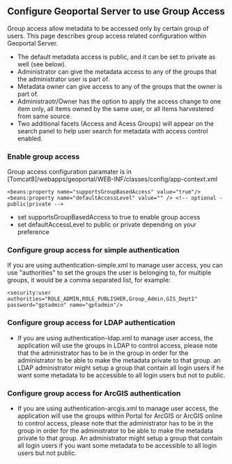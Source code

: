 ## Configure Geoportal Server to use Group Access

 Group access allow metadata to be accessed only by certain group of users. This page describes group access related configuration within Geoportal Server.

 * The default metadata access is public, and it can be set to private as well (see below).
 * Administrator can give the metadata access to any of the groups that the administrator user is part of.
 * Metadata owner can give access to any of the groups that the owner is part of.
 * Administraotr/Owner has the option to apply the access change to one item only, all items owned by the same user, or all items harvestered from same source.
 * Two additional facets (Access and Acess Groups) will appear on the search panel to help user search for metadata with access control enabled.
 

### Enable group access 

Group access configuration paramater is in [Tomcat8]/webapps/geoportal/WEB-INF/classes/config/app-context.xml 

 ```
<beans:property name="supportsGroupBasedAccess" value="true"/>
<beans:property name="defaultAccessLevel" value="" /> <!-- optional - public|private -->
```

 * set supportsGroupBasedAccess to true to enable group access
 * set defaultAccessLevel to public or private depending on your preference
 
### Configure group access for simple authentication 

If you are using authentication-simple.xml to manage user access, you can use "authorities" to set the groups the user is belonging to, for multiple groups, it would be a comma separated list, for example:

 ```
<security:user authorities="ROLE_ADMIN,ROLE_PUBLISHER,Group_Admin,GIS_Dept1" password="gptadmin" name="gptadmin"/>
```

### Configure group access for LDAP authentication 

 * If you are using authentication-ldap.xml to manage user access, the application will use the groups in LDAP to control access, please note that the administrator has to be in the group in order for the administrator to be able to make the metadata private to that group. an LDAP  administrator might setup a group that contain all login users if he want some metadata to be accessible to all login users but not to public.

### Configure group access for ArcGIS authentication 

 * If you are using authentication-arcgis.xml to manage user access, the application will use the groups within Portal for ArcGIS or ArcGIS online to control access, please note that the administrator has to be in the group in order for the administrator to be able to make the metadata private to that group. An administrator might setup a group that contain all login users if you want some metadata to be accessible to all login users but not public.


